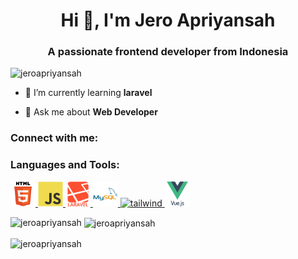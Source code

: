 <h1 align="center">Hi 👋, I'm Jero Apriyansah</h1>
<h3 align="center">A passionate frontend developer from Indonesia</h3>

<p align="left"> <img src="https://komarev.com/ghpvc/?username=jeroapriyansah&label=Profile%20views&color=0e75b6&style=flat" alt="jeroapriyansah" /> </p>

- 🌱 I’m currently learning **laravel**

- 💬 Ask me about **Web Developer**

<h3 align="left">Connect with me:</h3>
<p align="left">
</p>

<h3 align="left">Languages and Tools:</h3>
<p align="left"> <a href="https://www.w3.org/html/" target="_blank" rel="noreferrer"> <img src="https://raw.githubusercontent.com/devicons/devicon/master/icons/html5/html5-original-wordmark.svg" alt="html5" width="40" height="40"/> </a> <a href="https://developer.mozilla.org/en-US/docs/Web/JavaScript" target="_blank" rel="noreferrer"> <img src="https://raw.githubusercontent.com/devicons/devicon/master/icons/javascript/javascript-original.svg" alt="javascript" width="40" height="40"/> </a> <a href="https://laravel.com/" target="_blank" rel="noreferrer"> <img src="https://raw.githubusercontent.com/devicons/devicon/master/icons/laravel/laravel-plain-wordmark.svg" alt="laravel" width="40" height="40"/> </a> <a href="https://www.mysql.com/" target="_blank" rel="noreferrer"> <img src="https://raw.githubusercontent.com/devicons/devicon/master/icons/mysql/mysql-original-wordmark.svg" alt="mysql" width="40" height="40"/> </a> <a href="https://tailwindcss.com/" target="_blank" rel="noreferrer"> <img src="https://www.vectorlogo.zone/logos/tailwindcss/tailwindcss-icon.svg" alt="tailwind" width="40" height="40"/> </a> <a href="https://vuejs.org/" target="_blank" rel="noreferrer"> <img src="https://raw.githubusercontent.com/devicons/devicon/master/icons/vuejs/vuejs-original-wordmark.svg" alt="vuejs" width="40" height="40"/> </a> </p>

<p><img align="left" src="https://github-readme-stats.vercel.app/api/top-langs?username=jeroapriyansah&show_icons=true&locale=en&layout=compact" alt="jeroapriyansah" /></p>

<p>&nbsp;<img align="center" src="https://github-readme-stats.vercel.app/api?username=jeroapriyansah&show_icons=true&locale=en" alt="jeroapriyansah" /></p>

<p><img align="center" src="https://github-readme-streak-stats.herokuapp.com/?user=jeroapriyansah&" alt="jeroapriyansah" /></p>
